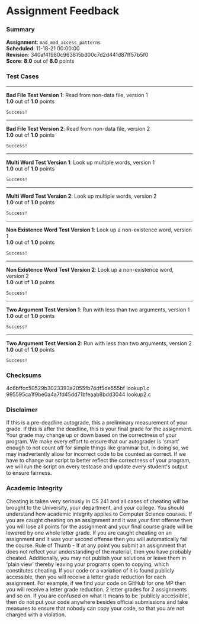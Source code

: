 # Assignment Feedback

### Summary

**Assignment**: `mad_mad_access_patterns`  
**Scheduled**: 11-18-21 00:00:00  
**Revision**: 340af41980c963815bd00c7d2d441d87ff57b5f0  
**Score**: **8.0** out of **8.0** points

### Test Cases
---

**Bad File Test Version 1**: Read from non-data file, version 1  
**1.0** out of **1.0** points
```
Success!
```
---

**Bad File Test Version 2**: Read from non-data file, version 2  
**1.0** out of **1.0** points
```
Success!
```
---

**Multi Word Test Version 1**: Look up multiple words, version 1  
**1.0** out of **1.0** points
```
Success!
```
---

**Multi Word Test Version 2**: Look up multiple words, version 2  
**1.0** out of **1.0** points
```
Success!
```
---

**Non Existence Word Test Version 1**: Look up a non-existence word, version 1  
**1.0** out of **1.0** points
```
Success!
```
---

**Non Existence Word Test Version 2**: Look up a non-existence word, version 2  
**1.0** out of **1.0** points
```
Success!
```
---

**Two Argument Test Version 1**: Run with less than two arguments, version 1  
**1.0** out of **1.0** points
```
Success!
```
---

**Two Argument Test Version 2**: Run with less than two arguments, version 2  
**1.0** out of **1.0** points
```
Success!
```
### Checksums

4c6bffcc50529b3023393a2055fb74df5de555bf lookup1.c  
995595ca1f9be0a4a7fd45dd71bfeaab8bdd3044 lookup2.c


### Disclaimer
If this is a pre-deadline autograde, this a preliminary measurement of your grade.
If this is after the deadline, this is your final grade for the assignment.
Your grade may change up or down based on the correctness of your program.
We make every effort to ensure that our autograder is 'smart' enough to not count off
for simple things like grammar but, in doing so, we may inadvertently allow for
incorrect code to be counted as correct.
If we have to change our script to better reflect the correctness of your program,
we will run the script on every testcase and update every student's output to ensure fairness.



### Academic Integrity
Cheating is taken very seriously in CS 241 and all cases of cheating will be brought to the University, your department, and your college.
You should understand how academic integrity applies to Computer Science courses.
If you are caught cheating on an assignment and it was your first offense then you will lose all points for the assignment and your final course
grade will be lowered by one whole letter grade. If you are caught cheating on an assignment and it was your second offense then you will automatically fail the course.
Rule of Thumb - If at any point you submit an assignment that does not reflect your understanding of the material, then you have probably cheated.
Additionally, you may not publish your solutions or leave them in 'plain view' thereby leaving your programs open to copying, which constitutes cheating.
If your code or a variation of it is found publicly accessible, then you will receive a letter grade reduction for each assignment.
For example, if we find your code on GitHub for one MP then you will receive a letter grade reduction. 2 letter grades for 2 assignments and so on.
If you are confused on what it means to be 'publicly accessible', then do not put your code anywhere besides official submissions and take measures
to ensure that nobody can copy your code, so that you are not charged with a violation.


